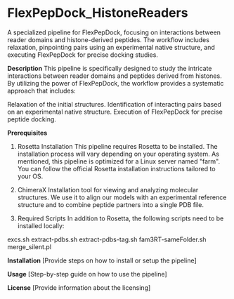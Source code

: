 # FlexPepDock_HistoneReaders
A specialized pipeline for FlexPepDock, focusing on interactions between reader domains and histone-derived peptides. The workflow includes relaxation, pinpointing pairs using an experimental native structure, and executing FlexPepDock for precise docking studies.

**Description**
This pipeline is specifically designed to study the intricate interactions between reader domains and peptides derived from histones. By utilizing the power of FlexPepDock, the workflow provides a systematic approach that includes:

Relaxation of the initial structures.
Identification of interacting pairs based on an experimental native structure.
Execution of FlexPepDock for precise peptide docking.

**Prerequisites**
1. Rosetta Installation
This pipeline requires Rosetta to be installed. The installation process will vary depending on your operating system. As mentioned, this pipeline is optimized for a Linux server named "farm". You can follow the official Rosetta installation instructions tailored to your OS.

2. ChimeraX Installation
tool for viewing and analyzing molecular structures. We use it to align our models with an experimental reference structure and to combine peptide partners into a single PDB file.

4. Required Scripts
In addition to Rosetta, the following scripts need to be installed locally:

excs.sh
extract-pdbs.sh
extract-pdbs-tag.sh
fam3RT-sameFolder.sh
merge_silent.pl

**Installation**
[Provide steps on how to install or setup the pipeline]

**Usage**
[Step-by-step guide on how to use the pipeline]

**License**
[Provide information about the licensing]


